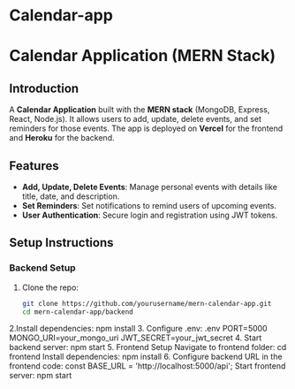 # Calendar-app
# Calendar Application (MERN Stack)

## Introduction
A **Calendar Application** built with the **MERN stack** (MongoDB, Express, React, Node.js). It allows users to add, update, delete events, and set reminders for those events. The app is deployed on **Vercel** for the frontend and **Heroku** for the backend.

## Features
- **Add, Update, Delete Events**: Manage personal events with details like title, date, and description.
- **Set Reminders**: Set notifications to remind users of upcoming events.
- **User Authentication**: Secure login and registration using JWT tokens.

## Setup Instructions

### Backend Setup
1. Clone the repo:
   ```bash
   git clone https://github.com/yourusername/mern-calendar-app.git
   cd mern-calendar-app/backend
2.Install dependencies:
  npm install
3. Configure .env:
  .env
    PORT=5000
    MONGO_URI=your_mongo_uri
    JWT_SECRET=your_jwt_secret
4. Start backend server:
    npm start
5. Frontend Setup
    Navigate to frontend folder:
      cd frontend
    Install dependencies:
      npm install
6. Configure backend URL in the frontend code:
   const BASE_URL = 'http://localhost:5000/api';
   Start frontend server:
     npm start
